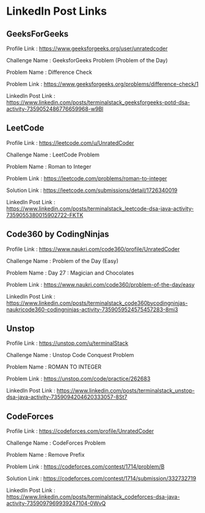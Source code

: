 # LinkedIn Post Links

## GeeksForGeeks

Profile Link : https://www.geeksforgeeks.org/user/unratedcoder

Challenge Name : GeeksforGeeks Problem (Problem of the Day)

Problem Name : Difference Check

Problem Link : https://www.geeksforgeeks.org/problems/difference-check/1

LinkedIn Post Link : https://www.linkedin.com/posts/terminalstack_geeksforgeeks-potd-dsa-activity-7359052486776659968-w9Bl

## LeetCode

Profile Link : https://leetcode.com/u/UnratedCoder

Challenge Name : LeetCode Problem

Problem Name : Roman to Integer

Problem Link : https://leetcode.com/problems/roman-to-integer

Solution Link : https://leetcode.com/submissions/detail/1726340019

LinkedIn Post Link : https://www.linkedin.com/posts/terminalstack_leetcode-dsa-java-activity-7359055380015902722-FKTK

## Code360 by CodingNinjas

Profile Link : https://www.naukri.com/code360/profile/UnratedCoder

Challenge Name : Problem of the Day (Easy)

Problem Name : Day 27 : Magician and Chocolates

Problem Link : https://www.naukri.com/code360/problem-of-the-day/easy

LinkedIn Post Link : https://www.linkedin.com/posts/terminalstack_code360bycodingninjas-naukricode360-codingninjas-activity-7359059524575457283-8mi3

## Unstop

Profile Link : https://unstop.com/u/terminalStack

Challenge Name : Unstop Code Conquest Problem

Problem Name : ROMAN TO INTEGER

Problem Link : https://unstop.com/code/practice/262683

LinkedIn Post Link : https://www.linkedin.com/posts/terminalstack_unstop-dsa-java-activity-7359094204620333057-8St7

## CodeForces

Profile Link : https://codeforces.com/profile/UnratedCoder

Challenge Name : CodeForces Problem

Problem Name : Remove Prefix

Problem Link : https://codeforces.com/contest/1714/problem/B

Solution Link : https://codeforces.com/contest/1714/submission/332732719

LinkedIn Post Link : https://www.linkedin.com/posts/terminalstack_codeforces-dsa-java-activity-7359097969939247104-0WvQ
